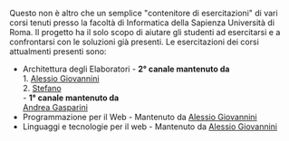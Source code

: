 Questo non è altro che un semplice "contenitore di esercitazioni" di vari corsi tenuti presso la facoltà di Informatica della Sapienza Università di Roma.
Il progetto ha il solo scopo di aiutare gli studenti ad esercitarsi e a confrontarsi con le soluzioni già presenti.
Le esercitazioni dei corsi attualmenti presenti sono:

*  Architettura degli Elaboratori - **2° canale mantenuto da** <br/>
                                        1. [Alessio Giovannini](https://gitlab.com/solifugo)<br/> 
                                        2. [Stefano](https://gitlab.com/themrpink)<br/>
                                  - **1° canale mantenuto da** <br/> [Andrea Gasparini](https://gitlab.com/GaspRulez)
*  Programmazione per il Web - Mantenuto da [Alessio Giovannini](https://gitlab.com/solifugo)
*  Linguaggi e tecnologie per il web - Mantenuto da [Alessio Giovannini](https://gitlab.com/solifugo)